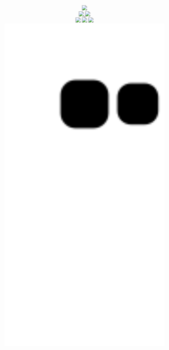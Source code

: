 <div align="center">
  <img  height="312em" src="https://github-readme-streak-stats.herokuapp.com/?user=marcelgbecheanu&theme=dark"/>
</div>
<div align="center">
  <a href="https://github.com/marcelgbecheanu">
  <img height="180em" src="https://github-readme-stats.vercel.app/api/?username=marcelgbecheanu&show_icons=true&title_color=fff&icon_color=fff&text_color=9f9f9f&bg_color=151515&count_private=true&include_all_commits=true"/>
  <img height="180em" src="https://github-readme-stats.vercel.app/api/top-langs/?username=marcelgbecheanu&layout=compact&show_icons=true&title_color=fff&icon_color=fff&text_color=9f9f9f&bg_color=151515&count_private=true&langs_count=7"/>
</div>
  
<div align="center">
  <a><img src="https://img.shields.io/badge/-+351 964 770 743-%23333?style=for-the-badge&logo=email&logoColor=white" target="_blank"></a>
  <a href="mailto:marcel.becheanu@outlook.pt"><img src="https://img.shields.io/badge/-Email-%23333?style=for-the-badge&logo=email&logoColor=white" target="_blank"></a>
  <a href="https://www.linkedin.com/in/marcel-becheanu-b55506184/" target="_blank"><img src="https://img.shields.io/badge/-LinkedIn-%23333?style=for-the-badge&logo=linkedin&logoColor=white" target="_blank"></a>
</div>
  
<div align="center">
  <img width="790em" src="https://github.com/marcelgbecheanu/marcelgbecheanu/blob/output/github-contribution-grid-snake.svg"/>
</div>
